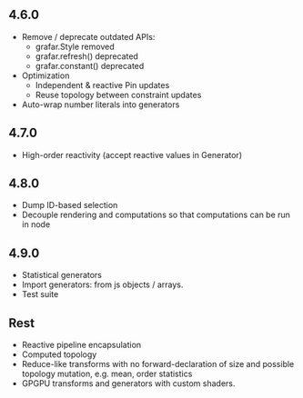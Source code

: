 ## 4.6.0
- Remove / deprecate outdated APIs:
  - grafar.Style removed
  - grafar.refresh() deprecated
  - grafar.constant() deprecated
- Optimization
  - Independent & reactive Pin updates
  - Reuse topology between constraint updates
- Auto-wrap number literals into generators

## 4.7.0
- High-order reactivity (accept reactive values in Generator)

## 4.8.0
- Dump ID-based selection
- Decouple rendering and computations so that computations can be run in node

## 4.9.0
- Statistical generators
- Import generators: from js objects / arrays.
- Test suite

## Rest
- Reactive pipeline encapsulation
- Computed topology
- Reduce-like transforms with no forward-declaration of size and possible topology
  mutation, e.g. mean, order statistics
- GPGPU transforms and generators with custom shaders.
